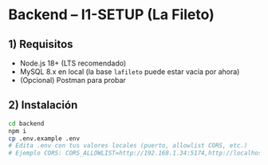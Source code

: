 # Backend – I1-SETUP (La Fileto)

## 1) Requisitos
- Node.js 18+ (LTS recomendado)
- MySQL 8.x en local (la base `lafileto` puede estar vacía por ahora)
- (Opcional) Postman para probar

## 2) Instalación
```bash
cd backend
npm i
cp .env.example .env
# Edita .env con tus valores locales (puerto, allowlist CORS, etc.)
# Ejemplo CORS: CORS_ALLOWLIST=http://192.168.1.34:5174,http://localhost:5174
